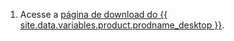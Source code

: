 1. Acesse a [ página de download do {{ site.data.variables.product.prodname_desktop }}](https://desktop.github.com/).
